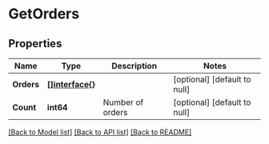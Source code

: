 # GetOrders

## Properties
Name | Type | Description | Notes
------------ | ------------- | ------------- | -------------
**Orders** | [**[]interface{}**](interface{}.md) |  | [optional] [default to null]
**Count** | **int64** | Number of orders | [optional] [default to null]

[[Back to Model list]](../README.md#documentation-for-models) [[Back to API list]](../README.md#documentation-for-api-endpoints) [[Back to README]](../README.md)


